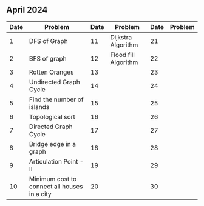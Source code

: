 ## April 2024

| Date | Problem                                      | Date | Problem              | Date | Problem |
| ---- | -------------------------------------------- | ---- | -------------------- | ---- | ------- |
| 1    | DFS of Graph                                 | 11   | Dijkstra Algorithm   | 21   |         |
| 2    | BFS of graph                                 | 12   | Flood fill Algorithm | 22   |         |
| 3    | Rotten Oranges                               | 13   |                      | 23   |         |
| 4    | Undirected Graph Cycle                       | 14   |                      | 24   |         |
| 5    | Find the number of islands                   | 15   |                      | 25   |         |
| 6    | Topological sort                             | 16   |                      | 26   |         |
| 7    | Directed Graph Cycle                         | 17   |                      | 27   |         |
| 8    | Bridge edge in a graph                       | 18   |                      | 28   |         |
| 9    | Articulation Point - II                      | 19   |                      | 29   |         |
| 10   | Minimum cost to connect all houses in a city | 20   |                      | 30   |         |

